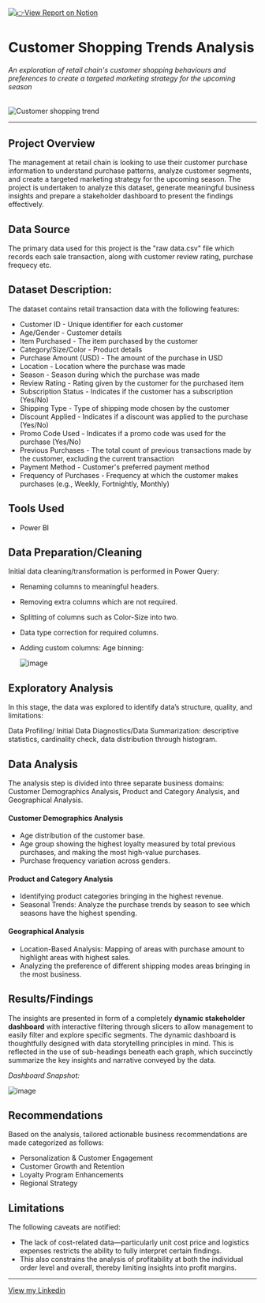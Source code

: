 [![👉View Report on Notion](https://img.shields.io/badge/View%20Report%20on-Notion-black?logo=notion&logoColor=white)](https://www.notion.so/Customer-Shopping-Trend-Analysis-1ed78d64687e80c496ddcfd8e657826a?pvs=4)

# Customer Shopping Trends Analysis
###### An exploration of retail chain's customer shopping behaviours and preferences to create a targeted marketing strategy for the upcoming season

![Customer shopping trend](https://github.com/user-attachments/assets/073c195e-2ad4-41bb-b3d1-922f926a8e4a)
___

## Project Overview
The management at retail chain is looking to use their customer purchase information to understand purchase patterns, analyze customer segments, and create a targeted marketing strategy for the upcoming season.
The project is undertaken to analyze this dataset, generate meaningful business insights and prepare a stakeholder dashboard to present the findings effectively.

## Data Source
The primary data used for this project is the "raw data.csv" file which records each sale transaction, along with customer review rating, purchase frequecy etc.

## Dataset Description:

The dataset contains retail transaction data with the following features:

- Customer ID - Unique identifier for each customer
- Age/Gender - Customer details
- Item Purchased - The item purchased by the customer
- Category/Size/Color - Product details
- Purchase Amount (USD) - The amount of the purchase in USD
- Location - Location where the purchase was made
- Season - Season during which the purchase was made
- Review Rating - Rating given by the customer for the purchased item
- Subscription Status - Indicates if the customer has a subscription (Yes/No)
- Shipping Type - Type of shipping mode chosen by the customer
- Discount Applied - Indicates if a discount was applied to the purchase (Yes/No)
- Promo Code Used - Indicates if a promo code was used for the purchase (Yes/No)
- Previous Purchases - The total count of previous transactions made by the customer, excluding the current transaction
- Payment Method - Customer's preferred payment method
- Frequency of Purchases - Frequency at which the customer makes purchases (e.g., Weekly, Fortnightly, Monthly)

## Tools Used
- Power BI

## Data Preparation/Cleaning
Initial data cleaning/transformation is performed in Power Query:

- Renaming columns to meaningful headers.
- Removing extra columns which are not required.
- Splitting of columns such as Color-Size into two.
- Data type correction for required columns.
- Adding custom columns: Age binning:
  
  ![image](https://github.com/user-attachments/assets/d2583039-474a-4e8d-8872-12ad94c368fd)

  

## Exploratory Analysis
In this stage, the data was explored to identify data’s structure, quality, and limitations:

Data Profiling/ Initial Data Diagnostics/Data Summarization: descriptive statistics, cardinality check, data distribution through histogram.

## Data Analysis
The analysis step is divided into three separate business domains: Customer Demographics Analysis, Product and Category Analysis, and Geographical Analysis.

#### Customer Demographics Analysis
- Age distribution of the customer base.
- Age group showing the highest loyalty measured by total previous purchases, and making the most high-value purchases.
- Purchase frequency variation across genders.

#### Product and Category Analysis
- Identifying product categories bringing in the highest revenue.
- Seasonal Trends: Analyze the purchase trends by season to see which seasons have the highest spending.

#### Geographical Analysis
- Location-Based Analysis: Mapping of areas with purchase amount to highlight areas with highest sales.
- Analyzing the preference of different shipping modes areas bringing in the most business.
  
## Results/Findings
The insights are presented in form of a completely **dynamic stakeholder dashboard** with interactive filtering through slicers to allow management to easily filter and explore specific segments. The dynamic dashboard is thoughtfully designed with data storytelling principles in mind. This is reflected in the use of sub-headings beneath each graph, which succinctly summarize the key insights and narrative conveyed by the data.

*Dashboard Snapshot:*

![image](https://github.com/user-attachments/assets/32e52ddb-22a1-4331-9a6e-53a627f09415)


## Recommendations
Based on the analysis, tailored actionable business recommendations are made categorized as follows:

- Personalization & Customer Engagement
- Customer Growth and Retention
- Loyalty Program Enhancements
- Regional Strategy

## Limitations
The following caveats are notified:

- The lack of cost-related data—particularly unit cost price and logistics expenses restricts the ability to fully interpret certain findings.
- This also constrains the analysis of profitability at both the individual order level and overall, thereby limiting insights into profit margins.
___
[View my Linkedin](https://www.linkedin.com/in/mohammadtaha-businessanalytics/)
